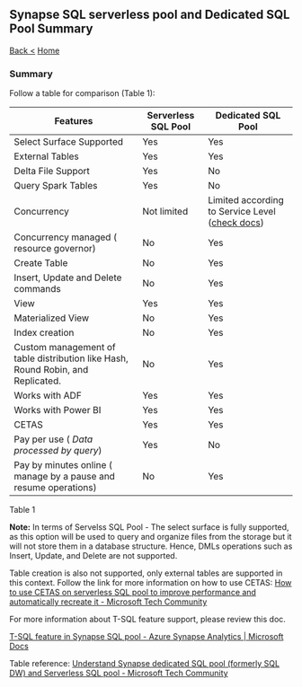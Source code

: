 ## Synapse SQL serverless pool and Dedicated SQL Pool Summary

[Back <](SynapseCETAS.md) [Home](https://github.com/LiliamLeme/FTALive-Sessions_Synapse_SQL/blob/main/content/data/Synapse_SQL/Agenda.md) 

### Summary

Follow a table for comparison (Table 1):

 

| Features                                                     | Serverless SQL Pool | Dedicated SQL Pool                                           |
| ------------------------------------------------------------ | ------------------- | ------------------------------------------------------------ |
| Select Surface Supported                                     | Yes                 | Yes                                                          |
| External Tables                                              | Yes                 | Yes                                                          |
| Delta File Support                                           | Yes                 | No                                                           |
| Query Spark Tables                                           | Yes                 | No                                                           |
| Concurrency                                                  | Not limited         | Limited according to Service Level ([check docs](https://docs.microsoft.com/en-us/azure/synapse-analytics/sql-data-warehouse/memory-concurrency-limits)) |
| Concurrency managed ( resource governor)                     | No                  | Yes                                                          |
| Create Table                                                 | No                  | Yes                                                          |
| Insert, Update and Delete commands                           | No                  | Yes                                                          |
| View                                                         | Yes                 | Yes                                                          |
| Materialized View                                            | No                  | Yes                                                          |
| Index creation                                               | No                  | Yes                                                          |
| Custom management of table distribution like Hash, Round Robin, and Replicated. | No                  | Yes                                                          |
| Works with ADF                                               | Yes                 | Yes                                                          |
| Works with Power BI                                          | Yes                 | Yes                                                          |
| CETAS                                                        | Yes                 | Yes                                                          |
| Pay per use ( *Data processed by query*)                     | Yes                 | No                                                           |
| Pay by minutes online ( manage by a pause and resume operations) | No                  | Yes                                                          |

Table 1

**Note:**
In terms of Servelss SQL Pool - The select surface is fully supported, as this option will be used to query and organize files from the storage but it will not store them in a database structure. Hence, DMLs operations such as Insert, Update, and Delete are not supported. 

Table creation is also not supported, only external tables are supported in this context. Follow the link for more information on how to use CETAS: [How to use CETAS on serverless SQL pool to improve performance and automatically recreate it - Microsoft Tech Community](https://techcommunity.microsoft.com/t5/azure-synapse-analytics-blog/how-to-use-cetas-on-serverless-sql-pool-to-improve-performance/ba-p/3548040)

For more information about T-SQL feature support, please review this doc.

[T-SQL feature in Synapse SQL pool - Azure Synapse Analytics | Microsoft Docs](https://docs.microsoft.com/en-us/azure/synapse-analytics/sql/overview-features)

Table reference: [Understand Synapse dedicated SQL pool (formerly SQL DW) and Serverless SQL pool - Microsoft Tech Community](https://techcommunity.microsoft.com/t5/azure-synapse-analytics-blog/understand-synapse-dedicated-sql-pool-formerly-sql-dw-and/ba-p/3594628)
